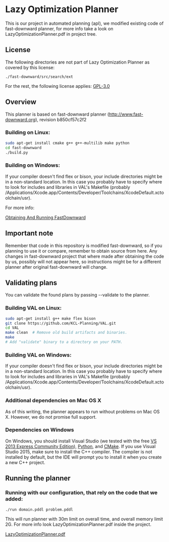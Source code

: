 # Lazy Optimization Planner

This is our project in automated planning (apl), we modified existing code of
fast-downward planner, for more info take a look on LazyOptimizationPlanner.pdf 
in project tree. 
## License 

The following directories are not part of Lazy Optimization Planner as covered by this license:

    ./fast-downward/src/search/ext

For the rest, the following license applies: [GPL-3.0](https://www.gnu.org/licenses/gpl-3.0.en.html)

## Overview

This planner is based on fast-downward planner (http://www.fast-downward.org),
revision b850cf57c2f2

### Building on Linux:

~~~ sh
sudo apt-get install cmake g++ g++-multilib make python
cd fast-downward
./build.py
~~~


### Building on Windows:

If your compiler doesn't find flex or bison, your include directories might be in a non-standard location. In this case you probably have to specify where to look for includes and libraries in VAL's Makefile (probably /Applications/Xcode.app/Contents/Developer/Toolchains/XcodeDefault.xctoolchain/usr). 

For more info: 

[Obtaining And Running FastDownward](http://www.fast-downward.org/ObtainingAndRunningFastDownward)

## Important note

Remember that code in this repository is modified fast-downward, so if you 
planning to use it or compare, remember to obtain source from here. Any changes
in fast-downward project that where made after obtaining the code by us, possibly
will not appear here, so instructions might be for a different planner after original fast-downward will change.


## Validating plans

You can validate the found plans by passing --validate to the planner.

### Building VAL on Linux: 

~~~ sh
sudo apt-get install g++ make flex bison
git clone https://github.com/KCL-Planning/VAL.git
cd VAL
make clean  # Remove old build artifacts and binaries.
make
# Add "validate" binary to a directory on your PATH.
~~~


### Building VAL on Windows:

If your compiler doesn't find flex or bison, your include directories might be in a non-standard location. In this case you probably have to specify where to look for includes and libraries in VAL's Makefile (probably /Applications/Xcode.app/Contents/Developer/Toolchains/XcodeDefault.xctoolchain/usr). 


### Additional dependencies on Mac OS X

As of this writing, the planner appears to run without problems on Mac OS X. However, we do not promise full support. 

### Dependencies on Windows

On Windows, you should install Visual Studio (we tested with the free [VS 2013 Express Community Edition](https://www.visualstudio.com/en-us/downloads/download-visual-studio-vs.aspx)), [Python](https://www.python.org/downloads/windows/), and [CMake](http://www.cmake.org/download/). If you use Visual Studio 2015, make sure to install the C++ compiler. The compiler is not installed by default, but the IDE will prompt you to install it when you create a new C++ project. 

## Running the planner


### Running with our configuration, that rely on the code that we added:
~~~ sh
./run domain.pddl problem.pddl
~~~

This will run planner with 30m limit on overall time, and overall memory limit 2G.
For more info look LazyOptimizationPlanner.pdf inside the project.

[LazyOptimizationPlanner.pdf](https://github.com/louiscyphre/apl/files/1066896/LazyOptimizationPlanner.pdf)
